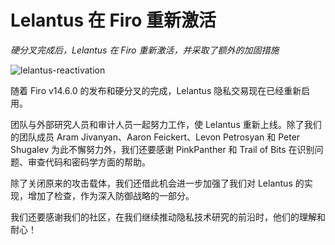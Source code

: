 # Lelantus 在 Firo 重新激活

*硬分叉完成后，Lelantus 在 Firo 重新激活，并采取了额外的加固措施*

![lelantus-reactivation](https://firo.org/blog/assets/lelantus-reactivated-on-firo/lelantus-reactivation.png)

随着 Firo v14.6.0 的发布和硬分叉的完成，Lelantus 隐私交易现在已经重新启用。

团队与外部研究人员和审计人员一起努力工作，使 Lelantus 重新上线。除了我们的团队成员 Aram Jivanyan、Aaron Feickert、Levon Petrosyan 和 Peter Shugalev 为此不懈努力外，我们还要感谢 PinkPanther 和 Trail of Bits 在识别问题、审查代码和密码学方面的帮助。

除了关闭原来的攻击载体，我们还借此机会进一步加强了我们对 Lelantus 的实现，增加了检查，作为深入防御战略的一部分。

我们还要感谢我们的社区，在我们继续推动隐私技术研究的前沿时，他们的理解和耐心！
